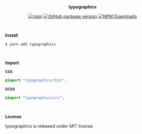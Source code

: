 <br>

<p align="center"><strong>typographics</strong></p>

<div align="center">

[![npm](https://img.shields.io/npm/v/typographics.svg?colorB=brightgreen)](https://www.npmjs.com/package/typographics)
[![GitHub package version](https://img.shields.io/github/package-json/v/ux-ui-pro/typographics.svg)](https://github.com/ux-ui-pro/typographics)
[![NPM Downloads](https://img.shields.io/npm/dm/typographics.svg?style=flat)](https://www.npmjs.org/package/typographics)

</div>

<br>

**Install**

```console
$ yarn add typographics
```

<br>

**Import**

<sub>**CSS**</sub>
```css
@import "typographics/dist";
```

<sub>**SCSS**</sub>
```css
@import "typographics/src";
```

<br>

**License**

typographics is released under MIT license